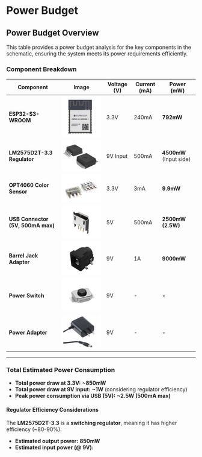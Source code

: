 # Power Budget

## **Power Budget Overview**

This table provides a power budget analysis for the key components in the schematic, ensuring the system meets its power requirements efficiently.


### **Component Breakdown**
| **Component**        | **Image** | **Voltage (V)** | **Current (mA)** | **Power (mW)** |
|----------------------|----------|---------------|----------------|-------------|
| **ESP32-S3-WROOM**  | ![ESP32](images/ESP32.png) | 3.3V | 240mA | **792mW** |
| **LM2575D2T-3.3 Regulator** | ![Regulator](images/Regulator.png) | 9V Input | 500mA | **4500mW** (Input side) |
| **OPT4060 Color Sensor** | ![Color Sensor](images/Color_Sensornew.png) | 3.3V | 3mA | **9.9mW** |
| **USB Connector (5V, 500mA max)** | ![USB](images/USB.png) | 5V | 500mA | **2500mW (2.5W)** |
| **Barrel Jack Adapter** | ![Barrel Jack](images/Barrel_Jack.png) | 9V | 1A | **9000mW** |
| **Power Switch** | ![Switch](images/Switch.png) | 9V | - | **-** |
| **Power Adapter** | ![Adapter](images/Adapter.png) | 9V | - | **-** |
---

### **Total Estimated Power Consumption**
- **Total power draw at 3.3V:** **~850mW**
- **Total power draw at 9V input:** **~1W** (considering regulator efficiency)
- **Peak power consumption via USB (5V):** **~2.5W (500mA max)**

#### **Regulator Efficiency Considerations**
The **LM2575D2T-3.3** is a **switching regulator**, meaning it has higher efficiency (~80-90%).
- **Estimated output power:** **850mW**
- **Estimated input power (@ 9V):**  
